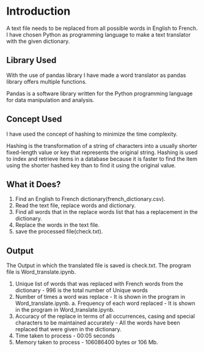 # Introduction
A text file needs to be replaced from all possible words in English to French. I have chosen Python as programming language to make a text translator with the given dictionary. 

## Library Used
With the use of pandas library I have made a word translator as pandas library offers multiple functions.

Pandas is a software library written for the Python programming language for data manipulation and analysis.

## Concept Used
I have used the concept of hashing to minimize the time complexity. 

Hashing is the transformation of a string of characters into a usually shorter fixed-length value or key that represents the original string. Hashing is used to index and retrieve items in a database because it is faster to find the item using the shorter hashed key than to find it using the original value.


## What it Does?

1.	Find an English to French dictionary(french_dictionary.csv).
2.	Read the text file, replace words and dictionary.
3.	Find all words that in the replace words list that has a replacement in the dictionary.
4.	Replace the words in the text file.
5.	save the processed file(check.txt).

## Output
The Output in which the translated file is saved is check.txt. The program file is Word_translate.ipynb.

1.	Unique list of words that was replaced with French words from the dictionary - 996 is the total number of Unique words
2.	Number of times a word was replace - It is shown in the program in Word_translate.ipynb.
a.	Frequency of each word replaced - It is shown in the program in Word_translate.ipynb.
3.	Accuracy of the replace in terms of all occurrences, casing and special characters to be maintained accurately - All the words have been replaced that were given in the dictionary.
4.	Time taken to process - 00:05 seconds
5.	Memory taken to process - 106086400 bytes or 106 Mb.

